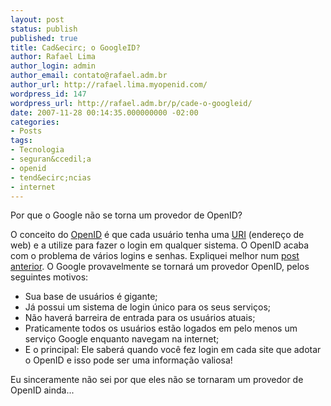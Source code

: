 ```yaml
---
layout: post
status: publish
published: true
title: Cad&ecirc; o GoogleID?
author: Rafael Lima
author_login: admin
author_email: contato@rafael.adm.br
author_url: http://rafael.lima.myopenid.com/
wordpress_id: 147
wordpress_url: http://rafael.adm.br/p/cade-o-googleid/
date: 2007-11-28 00:14:35.000000000 -02:00
categories:
- Posts
tags:
- Tecnologia
- seguran&ccedil;a
- openid
- tend&ecirc;ncias
- internet
---
```

Por que o Google n&atilde;o se torna um provedor de OpenID?

O conceito do <a href="http://rafael.adm.br/p/openid/">OpenID</a> &eacute; que cada usu&aacute;rio tenha uma <a href="http://pt.wikipedia.org/wiki/URI">URI</a> (endere&ccedil;o de web) e a utilize para fazer o login em qualquer sistema. O OpenID acaba com o problema de v&aacute;rios logins e senhas. Expliquei melhor num <a href="http://rafael.adm.br/p/openid/">post anterior</a>.
O Google provavelmente se tornar&aacute; um provedor OpenID, pelos seguintes motivos:
<ul>
	<li>Sua base de usu&aacute;rios &eacute; gigante;</li>
	<li>J&aacute; possui um sistema de login &uacute;nico para os seus servi&ccedil;os;</li>
	<li>N&atilde;o haver&aacute; barreira de entrada para os usu&aacute;rios atuais;</li>
	<li>Praticamente todos os usu&aacute;rios est&atilde;o logados em pelo menos um servi&ccedil;o Google enquanto navegam na internet;</li>
	<li>E o principal: Ele saber&aacute; quando voc&ecirc; fez login em cada site que adotar o OpenID e isso pode ser uma informa&ccedil;&atilde;o valiosa!</li>
</ul>
Eu sinceramente n&atilde;o sei por que eles n&atilde;o se tornaram um provedor de OpenID ainda...
